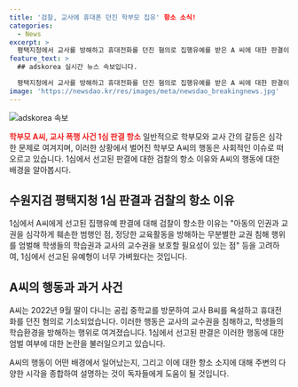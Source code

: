 ```yaml
---
title: '검찰, 교사에 휴대폰 던진 학부모 집유' 항소 소식!
categories:
  - News
excerpt: >
  평택지청에서 교사를 방해하고 휴대전화를 던진 혐의로 집행유예를 받은 A 씨에 대한 판결이 항소됐다. 검찰은 선고형이 가벼워 부당하다며 앞서 구형된 징역 1년 6월을 요구했으나, 재판부는 징역 1년에 집행유예 3년을 선고했다. A 씨는 지난해 교사를 욕설하고 휴대전화를 던진 죄로 기소됐으며, 교육 당국에 의해 경찰에 신고된 바 있다. A 씨의 변명은 딸의 교사에 대한 행동을 놓고 있었다.
feature_text: >
  ## adskorea 실시간 뉴스 속보입니다.

  평택지청에서 교사를 방해하고 휴대전화를 던진 혐의로 집행유예를 받은 A 씨에 대한 판결이 항소됐다. 검찰은 선고형이 가벼워 부당하다며 앞서 구형된 징역 1년 6월을 요구했으나, 재판부는 징역 1년에 집행유예 3년을 선고했다. A 씨는 지난해 교사를 욕설하고 휴대전화를 던진 죄로 기소됐으며, 교육 당국에 의해 경찰에 신고된 바 있다. A 씨의 변명은 딸의 교사에 대한 행동을 놓고 있었다.
image: 'https://newsdao.kr/res/images/meta/newsdao_breakingnews.jpg'
---
```


<p><img src="https://newsdao.kr/res/images/meta/newsdao_breakingnews.jpg" alt="adskorea 속보" /></p>

<p><b><span style="color: #ee2323;">학부모 A씨, 교사 폭행 사건 1심 판결 항소</span></b>
일반적으로 학부모와 교사 간의 갈등은 심각한 문제로 여겨지며, 이러한 상황에서 벌어진 학부모 A씨의 행동은 사회적인 이슈로 떠오르고 있습니다. 1심에서 선고된 판결에 대한 검찰의 항소 이유와 A씨의 행동에 대한 배경을 알아봅시다. </p>

<h2 data-ke-size="size26">수원지검 평택지청 1심 판결과 검찰의 항소 이유</h2>

<p>1심에서 A씨에게 선고된 집행유예 판결에 대해 검찰이 항소한 이유는 "아동의 인권과 교권을 심각하게 훼손한 범행인 점, 정당한 교육활동을 방해하는 무분별한 교권 침해 행위를 엄벌해 학생들의 학습권과 교사의 교수권을 보호할 필요성이 있는 점" 등을 고려하여, 1심에서 선고된 유예형이 너무 가벼웠다는 것입니다.</p>

<h2 data-ke-size="size26">A씨의 행동과 과거 사건</h2>

<p>A씨는 2022년 9월 딸이 다니는 공립 중학교를 방문하여 교사 B씨를 욕설하고 휴대전화를 던진 혐의로 기소되었습니다. 이러한 행동은 교사의 교수권을 침해하고, 학생들의 학습환경을 방해하는 행위로 여겨졌습니다. 1심에서 선고된 판결은 이러한 행동에 대한 엄벌 여부에 대한 논란을 불러일으키고 있습니다.</p>

<p>A씨의 행동이 어떤 배경에서 일어났는지, 그리고 이에 대한 항소 소지에 대해 주변의 다양한 시각을 종합하여 설명하는 것이 독자들에게 도움이 될 것입니다.</p>

